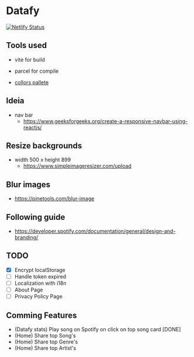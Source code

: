 # Datafy 

[![Netlify Status](https://api.netlify.com/api/v1/badges/12c5ea01-db50-43ad-a163-226720495f16/deploy-status)](https://app.netlify.com/sites/datafy-stats/deploys)

## Tools used

- vite for build

- parcel for compile

- [collors pallete](https://paletadecolores.online/pt/colors/b0f2c2/)


## Ideia
 - nav bar
    - https://www.geeksforgeeks.org/create-a-responsive-navbar-using-reactjs/

## Resize backgrounds 
- width 500 x height 899
  - https://www.simpleimageresizer.com/upload

## Blur images

- https://pinetools.com/blur-image


## Following guide
- https://developer.spotify.com/documentation/general/design-and-branding/


## TODO

- [x] Encrypt localStorage
- [ ] Handle token expired
- [ ] Localization with i18n
- [ ] About Page
- [ ] Privacy Policy Page

## Comming Features

- (Datafy stats) Play song on Spotify on click on top song card [DONE]
- (Home) Share top Song's
- (Home) Share top Genre's
- (Home) Share top Artist's